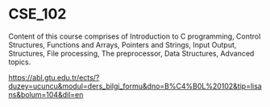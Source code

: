 # CSE_102

Content of this course comprises of Introduction to C programming, Control Structures, Functions and Arrays, Pointers and Strings, Input Output, Structures, File processing, The preprocessor, Data Structures, Advanced topics.

https://abl.gtu.edu.tr/ects/?duzey=ucuncu&modul=ders_bilgi_formu&dno=B%C4%B0L%20102&tip=lisans&bolum=104&dil=en
